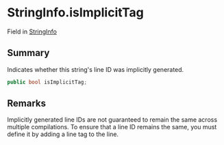 # StringInfo.isImplicitTag

Field in [StringInfo](/docs/api/csharp/yarn.compiler.stringinfo.md)

## Summary


Indicates whether this string's line ID was implicitly
generated.


```csharp
public bool isImplicitTag;
```

## Remarks


Implicitly generated line IDs are not guaranteed to remain the
same across multiple compilations. To ensure that a line ID
remains the same, you must define it by adding a line tag to the
line.



